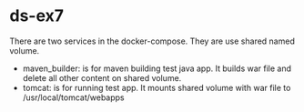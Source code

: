 # ds-ex7
There are two services in the docker-compose. They are use shared named volume.
- maven_builder: is for maven building test java app. It builds war file and delete all other content on shared volume.
- tomcat: is for running test app. It  mounts shared volume with war file to /usr/local/tomcat/webapps
